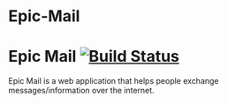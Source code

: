# Epic-Mail
# Epic Mail [![Build Status](https://travis-ci.org/Gfreedoms/Epic-Mail.svg?branch=feature)](https://travis-ci.org/Gfreedoms/Epic-Mail)
Epic Mail is a web application that helps people exchange  messages/information over the internet.

